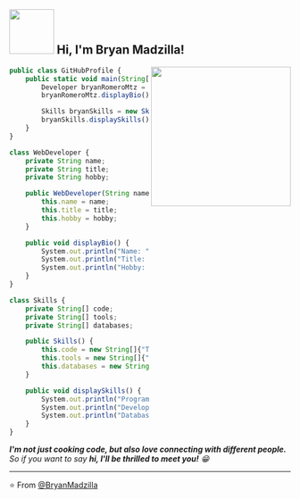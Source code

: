 <h2><img src="https://media.giphy.com/media/l0Iy2u0RfcJ769kdi/giphy.gif" width="80"> Hi, I'm Bryan Madzilla!</h2>
<img align='right' src="https://media.giphy.com/media/5eLDrEaRGHegx2FeF2/giphy.gif" width="250">


```js
public class GitHubProfile {
    public static void main(String[] args) {
        Developer bryanRomeroMtz = new WebDeveloper("Bryan Romero Mtz", "Web Developer", "Cooking");
        bryanRomeroMtz.displayBio();

        Skills bryanSkills = new Skills();
        bryanSkills.displaySkills();
    }
}

class WebDeveloper {
    private String name;
    private String title;
    private String hobby;

    public WebDeveloper(String name, String title, String hobby) {
        this.name = name;
        this.title = title;
        this.hobby = hobby;
    }

    public void displayBio() {
        System.out.println("Name: " + name);
        System.out.println("Title: " + title);
        System.out.println("Hobby: " + hobby);
    }
}

class Skills {
    private String[] code;
    private String[] tools;
    private String[] databases;

    public Skills() {
        this.code = new String[]{"Typescript", "PHP", "Java", "Python"};
        this.tools = new String[]{"React", "Redux", "Node", "Express", "Docker", "Jenkins"};
        this.databases = new String[]{"MySQL", "MongoDB", "PostgreSQL"};
    }

    public void displaySkills() {
        System.out.println("Programming Languages: " + String.join(", ", code));
        System.out.println("Development Tools: " + String.join(", ", tools));
        System.out.println("Databases: " + String.join(", ", databases));
    }
}

```


<em><b>I'm not just cooking code, but also love connecting with different people.</b> So if you want to say <b>hi, I'll be thrilled to meet you!</b> 😁</em>

---

⭐️ From [@BryanMadzilla](http://bryansepia.me)
